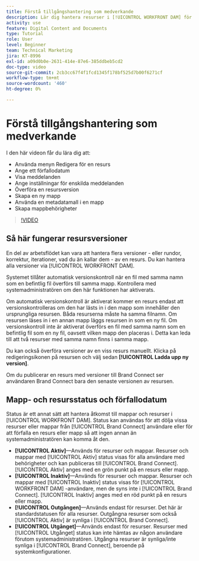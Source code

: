 ```yaml
---
title: Förstå tillgångshantering som medverkande
description: Lär dig hantera resurser i [!UICONTROL WORKFRONT DAM] för att förbättra arbetsflödet.
activity: use
feature: Digital Content and Documents
type: Tutorial
role: User
level: Beginner
team: Technical Marketing
jira: KT-8996
exl-id: a09d0b0e-2631-414e-87e6-385ddbeb5cd2
doc-type: video
source-git-commit: 2cb3cc67f4f1fcd1345f178bf525d7b00f6271cf
workflow-type: tm+mt
source-wordcount: '460'
ht-degree: 0%

---
```


# Förstå tillgångshantering som medverkande

I den här videon får du lära dig att:

* Använda menyn Redigera för en resurs
* Ange ett förfallodatum
* Visa meddelanden
* Ange inställningar för enskilda meddelanden
* Överföra en resursversion
* Skapa en ny mapp
* Använda en metadatamall i en mapp
* Skapa mappbehörigheter

>[!VIDEO](https://video.tv.adobe.com/v/335256/?quality=12&learn=on)

## Så här fungerar resursversioner

En del av arbetsflödet kan vara att hantera flera versioner - eller rundor, korrektur, iterationer, vad du än kallar dem - av en resurs. Du kan hantera alla versioner via [!UICONTROL WORKFRONT DAM].

Systemet tillåter automatisk versionskontroll när en fil med samma namn som en befintlig fil överförs till samma mapp. Kontrollera med systemadministratören om den här funktionen har aktiverats.

Om automatisk versionskontroll är aktiverat kommer en resurs endast att versionskontrolleras om den har lästs in i den mapp som innehåller den ursprungliga resursen. Båda resurserna måste ha samma filnamn. Om resursen läses in i en annan mapp läggs resursen in som en ny fil.
Om versionskontroll inte är aktiverat överförs en fil med samma namn som en befintlig fil som en ny fil, oavsett vilken mapp den placeras i. Detta kan leda till att två resurser med samma namn finns i samma mapp.

Du kan också överföra versioner av en viss resurs manuellt. Klicka på redigeringsikonen på resursen och välj sedan **[!UICONTROL Ladda upp ny version]**.

Om du publicerar en resurs med versioner till Brand Connect ser användaren Brand Connect bara den senaste versionen av resursen.

## Mapp- och resursstatus och förfallodatum

Status är ett annat sätt att hantera åtkomst till mappar och resurser i [!UICONTROL WORKFRONT DAM]. Status kan användas för att dölja vissa resurser eller mappar från [!UICONTROL Brand Connect] användare eller för att förfalla en resurs eller mapp så att ingen annan än systemadministratören kan komma åt den.

* **[!UICONTROL Aktiv]**—Används för resurser och mappar. Resurser och mappar med [!UICONTROL Aktiv] status visas för alla användare med behörigheter och kan publiceras till [!UICONTROL Brand Connect]. [!UICONTROL Aktiv] anges med en grön punkt på en resurs eller mapp.
* **[!UICONTROL Inaktiv]**—Används för resurser och mappar. Resurser och mappar med [!UICONTROL Inaktiv] status visas för [!UICONTROL WORKFRONT DAM] -användare, men de syns inte i [!UICONTROL Brand Connect]. [!UICONTROL Inaktiv] anges med en röd punkt på en resurs eller mapp.
* **[!UICONTROL Outgången]**—Används endast för resurser. Det här är standardstatusen för alla resurser. Outgångna resurser som också [!UICONTROL Aktiv] är synliga i [!UICONTROL Brand Connect].
* **[!UICONTROL Utgånget]**—Används endast för resurser. Resurser med [!UICONTROL Utgånget] status kan inte hämtas av någon användare förutom systemadministratören. Utgångna resurser är synliga/inte synliga i [!UICONTROL Brand Connect], beroende på systemkonfigurationer.
